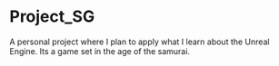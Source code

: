 # Project_SG
 A personal project where I plan to apply what I learn about the Unreal Engine. Its a game set in the age of the samurai.
